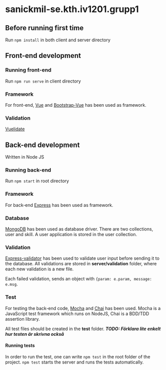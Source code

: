 # sanickmil-se.kth.iv1201.grupp1

## Before running first time
Run ```npm install``` in both client and server directory

## Front-end development

### Running front-end
Run ```npm run serve``` in client directory

### Framework
For front-end, [Vue](https://vuejs.org/) and [Bootstrap-Vue](https://bootstrap-vue.js.org/) has been used as framework. 

### Validation
[Vuelidate](https://monterail.github.io/vuelidate/)

## Back-end development
Written in Node JS

### Running back-end
Run ```npm start``` in root directory

### Framework
For back-end [Express](https://expressjs.com/) has been used as framework.

### Database
[MongoDB](https://www.mongodb.com/) has been used as database driver. There are two collections, user and skill. A user application is stored in the user collection.

### Validation
[Express-validator](https://express-validator.github.io/docs/) has been used to validate user input before sending it to the database. All validations are stored in **server/validation** folder, where each new validation is a new file.

Each failed validation, sends an object with ```{param: e.param, message: e.msg```.

### Test
For testing the back-end code, [Mocha](https://mochajs.org/) and [Chai](https://www.chaijs.com/) has been used. Mocha is a JavaScript test framework which runs on NodeJS, Chai is a BDD/TDD assertion library.

All test files should be created in the **test** folder. **_TODO: Förklara lite enkelt hur testen är skrivna också_**

#### Running tests
In order to run the test, one can write ```npm test``` in the root folder of the project. ```npm test``` starts the server and runs the tests automatically.
